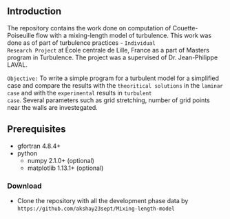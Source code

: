 ## Introduction
The repository contains the work done on computation of Couette-Poiseuille flow with a mixing-length model of turbulence. This work
was done as of part of turbulence practices - <code>Individual Research Project</code> at École centrale de Lille, France as a part of
Masters program in Turbulence. The project was a supervised of Dr. Jean-Philippe LAVAL.

<code>Objective:</code> 
To write a simple program for a turbulent model for a simplified case and compare the results with the <code>theoritical solutions</code> in                         the <code>laminar case</code> and with the <code>experimental</code> results in <code>turbulent case</code>. Several parameters such as grid stretching, number of grid points near the walls are investegated.

## Prerequisites


- gfortran 4.8.4+
- python  
  - numpy 2.1.0+ (optional)
  - matplotlib 1.13.1+ (optional)  


### Download 

- Clone the repository with all the development phase data by
`https://github.com/akshay23sept/Mixing-length-model`
















